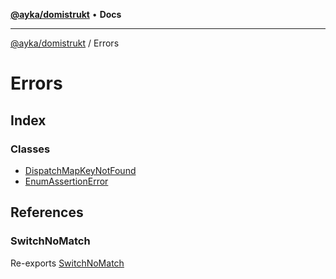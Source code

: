 [**@ayka/domistrukt**](../../README.md) • **Docs**

***

[@ayka/domistrukt](../../globals.md) / Errors

# Errors

## Index

### Classes

- [DispatchMapKeyNotFound](classes/DispatchMapKeyNotFound.md)
- [EnumAssertionError](classes/EnumAssertionError.md)

## References

### SwitchNoMatch

Re-exports [SwitchNoMatch](../Switch/classes/SwitchNoMatch.md)
